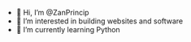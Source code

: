 - 👋 Hi, I’m @ZanPrincip
- 👀 I’m interested in building websites and software
- 🌱 I’m currently learning Python

<!---
ZanPrincip/ZanPrincip is a ✨ special ✨ repository because its `README.md` (this file) appears on your GitHub profile.
You can click the Preview link to take a look at your changes.
--->
